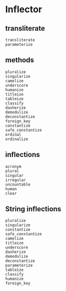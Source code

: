 # Inflector

## transliterate

```
transliterate
parameterize
```

## methods

```
pluralize
singularize
camelize
underscore
humanize
titleize
tableize
classify
dasherize
demodulize
deconstantize
foreign_key
constantize
safe_constantize
ordinal
ordinalize
```

## inflections

```
acronym
plural
singular
irregular
uncountable
human
clear
```

## String inflections
```
pluralize
singularize
constantize
safe_constantize
camelize
titleize
underscore
dasherize
demodulize
deconstantize
parameterize
tableize
classify
humanize
foreign_key
```
